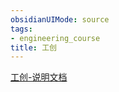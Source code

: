 ```yaml
---
obsidianUIMode: source
tags:  
- engineering_course 
title: 工创
---
```

[工创-说明文档](term/Enginering_Course/工创-说明文档.md)
